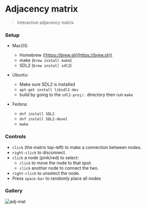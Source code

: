 # Adjacency matrix

> Interactive adjacency matrix


### Setup

* MacOS:
	* Homebrew ([https://brew.sh](https://brew.sh))
	* make (`brew install make`)
	* SDL2 (`brew install sdl2`)
* Ubuntu:
    * Make sure SDL2 is installed
    * `apt-get install libsdl2-dev`
    * build by going to the `sdl2-proj/.` directory then run `make`

* Fedora:
    * `dnf install SDL2`
    * `dnf install SDL2-devel`
    * `make`

### Controls

* `click` (the matrix top-left) to make a connection between nodes.
* `right-click` to disconnect.
* `click` a node (pink/red) to select:
	* `click` to move the node to that spot.
	* `click` another node to connect the two.
* `right-click` to unselect the node.
* Press `space-bar` to randomly place all nodes

### Gallery

![adj-mat](https://user-images.githubusercontent.com/68668573/104797195-20a85580-5821-11eb-9277-f097413a8974.png)


